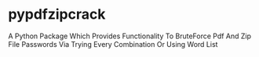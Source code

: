 # pypdfzipcrack
A Python Package Which Provides Functionality To BruteForce Pdf And Zip File Passwords Via Trying Every Combination Or Using Word List
